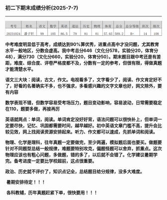 ### 初二下期末成绩分析(2025-7-7)

------

![](pic-score-analysis\WeixinImage_2025-07-26_110017_049.png)

​	**中考难度明显低于高考，成绩达到90%算优秀，进重点高中才没问题，尤其教育水平一般地区，分数会虚高。我中考总分646（文化分578，实验分20，体育分48），满分730（文化分660，实验分20，体育分50）。期末题目跟中考还是有差距，难度、综合度、评卷严格度都不及，分数有一定的参考，但很有限，得做真题才能清楚水平。**

​	**语文三大块：阅读，古文，作文。电视看多了，文字看少了，阅读、作文肯定好不了，好看的名著确实不多，也不强求，多看感兴趣的文字文章也好，网文除外，要有内容**

​	**数学表现不错，但数学容易受考场压力，题目变动影响，容易波动，日常需要稳定在110，题要多做，再接再厉**

​	**英语就两点：单词，阅读。单词肯定没好好背，语法问题可以很快补上，但单词一定要尽快，记忆、巩固都需要时间，越早越好。初中英语文章门槛不高，提升会比较见效，网上找阅读资源安排起来。听力、作文都可以速成，先抓单词和阅读。**

​	**物理、化学是理科，往年真题一定要做完，至少两遍，模拟题后面也要买。做题要针对不同题型总结一般规律，难题要特别攻克，偏题怪题可以舍弃，抓重点。这次物理应该也有粗心问题，多做题，错的多了，以后就不会错了。化学建议暑期学完。备考进度一定要比学校超前，这点很重要。**

​	**政治、历史就不评价了，知识点记全，总结题目给分规律，没多大难度。**

​	**暑期安排待定！！！**	

​	**各科教辅，历年真题赶紧下单，很快要用！！！**